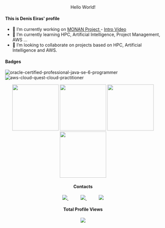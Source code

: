 

<!--
**deniseiras/deniseiras** is a ✨ _special_ ✨ repository because its `README.md` (this file) appears on your GitHub profile.

Here are some ideas to get you started:

- 🔭 I’m currently working on ...
- 🌱 I’m currently learning ...
- 👯 I’m looking to collaborate on ...
- 🤔 I’m looking for help with ...
- 💬 Ask me about ...
- 📫 How to reach me: ...
- 😄 Pronouns: ...
- ⚡ Fun fact: ...
-->
<p align="center">Hello World!</p>

  
#### This is Denis Eiras' profile


- 🔭 I’m currently working on <a href="https://github.com/monanadmin/monan"> MONAN Project </a> - <a href="https://www.youtube.com/watch?v=lq4pmpvqBIM&feature=emb_imp_woyt"> Intro Vídeo </a>
- 🌱 I’m currently learning HPC, Artificial Intelligence, Project Management, AWS ...
- 👯 I’m looking to collaborate on projects based on HPC, Artificial Intelligence and AWS.

#### Badges
![oracle-certified-professional-java-se-6-programmer](https://user-images.githubusercontent.com/6113640/215191845-4cfe94a3-6d67-4bf1-b187-c1a76bb952aa.png)
![aws-cloud-quest-cloud-practitioner](https://user-images.githubusercontent.com/6113640/215191821-99954c60-55bb-4ff0-8fbd-1f0a18bfc214.png)



<div align="center">
<img height="150em" src="https://github-readme-stats.vercel.app/api?username=deniseiras&show_icons=true&theme=transparent&include_all_commits=true&count_private=false&hide_border=true"/> 
<img height="150em" src="https://github-profile-summary-cards.vercel.app/api/cards/profile-details?username=deniseiras&theme=github_dark"/> 
<img height="150em" src="http://github-profile-summary-cards.vercel.app/api/cards/repos-per-language?username=deniseiras&theme=github_dark"/>
<img height="150em" src="http://github-profile-summary-cards.vercel.app/api/cards/most-commit-language?username=deniseiras&theme=github_dark"/>
 
  
#### Contacts

<p align="center">
    <a href="https://www.linkedin.com/in/deniseiras">
        <img src="https://img.shields.io/badge/linkedin-%230077B5.svg?&style=for-the-badge&logo=linkedin&logoColor=white&link=mailto:https://www.linkedin.com/in/deniseiras/">
    </a>
    &nbsp;&nbsp;&nbsp;&nbsp;&nbsp;&nbsp;&nbsp;&nbsp;&nbsp;
    <a href="mailto:denis.eiras@gmail.com">
        <img src="https://img.shields.io/badge/gmail-D14836?&style=for-the-badge&logo=gmail&logoColor=white&link=mailto:denis.eiras@gmail.com">
    </a>
        &nbsp;&nbsp;&nbsp;&nbsp;&nbsp;&nbsp;&nbsp;&nbsp;&nbsp;
    <a href="https://t.me/denis_eiras">
        <img  src="https://img.shields.io/badge/telegram-%23100000.svg?&style=for-the-badge&logo=telegram&logoColor=white&link=mailto:                           [https://web.telegram.org](https://t.me/denis_eiras)">
    </a>

</p>

<p align="center"> 

  #### Total Profile Views  <br>
 <p align="center"> 
   <img alingn="center" src="https://profile-counter.glitch.me/deniseiras/count.svg" />
 </p>

</p>
